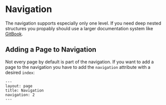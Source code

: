 
# Navigation

The navigation supports especially only one level. If you need deep nested structures you propably should use a larger documentation system like [GitBook](https://www.gitbook.com/).

## Adding a Page to Navigation

Not every page by default is part of the navigation. If you want to add a page to the navigation you have to add the `navigation` attribute with a desired `index`:

```
---
layout: page
title: Navigation
navigation: 2
---
```
